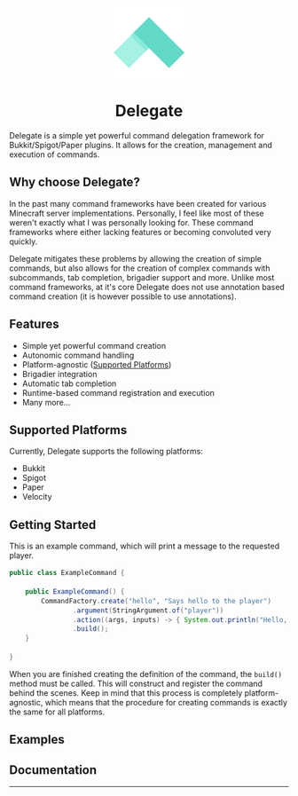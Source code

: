 <p align="center">
    <img width="128" height="128" src="img/delegate.png" />
</p>

<h1 align="center">Delegate</h1>

Delegate is a simple yet powerful command delegation framework for Bukkit/Spigot/Paper plugins.
It allows for the creation, management and execution of commands.

## Why choose Delegate?

In the past many command frameworks have been created for various Minecraft server
implementations. Personally, I feel like most of these weren't exactly what I
was personally looking for. These command frameworks where either lacking features
or becoming convoluted very quickly. 

Delegate mitigates these problems by allowing the creation of simple commands, but 
also allows for the creation of complex commands with subcommands, tab completion,
brigadier support and more. Unlike most command frameworks, at it's core Delegate
does not use annotation based command creation (it is however possible to use 
annotations).

## Features

- Simple yet powerful command creation
- Autonomic command handling
- Platform-agnostic ([Supported Platforms](#supported-platforms))
- Brigadier integration
- Automatic tab completion
- Runtime-based command registration and execution
- Many more...

## Supported Platforms

Currently, Delegate supports the following platforms:

- Bukkit
- Spigot
- Paper
- Velocity

## Getting Started

This is an example command, which will print a message to the requested player.

```java
public class ExampleCommand {
    
    public ExampleCommand() {
        CommandFactory.create("hello", "Says hello to the player")
                .argument(StringArgument.of("player"))
                .action((args, inputs) -> { System.out.println("Hello, %s!".formatted(inputs[0])); })
                .build();
    }
    
}
```

When you are finished creating the definition of the command, the `build()` method 
must be called. This will construct and register the command behind the scenes. Keep in 
mind that this process is completely platform-agnostic, which means that the procedure 
for creating commands is exactly the same for all platforms. 

## Examples

## Documentation

---